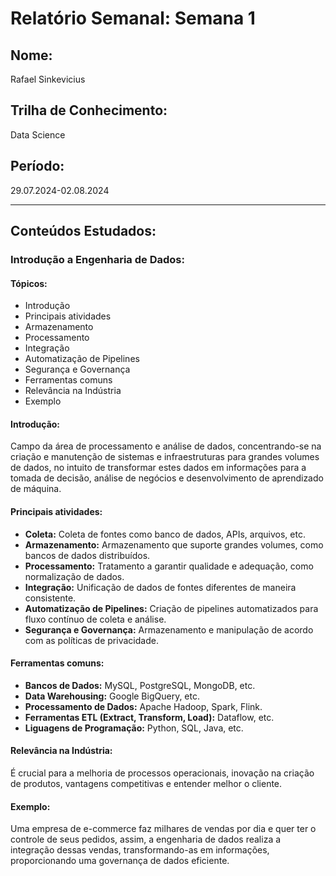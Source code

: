 # Relatório Semanal: Semana 1

## Nome:
Rafael Sinkevicius

## Trilha de Conhecimento:
Data Science

## Período:
29.07.2024-02.08.2024

---

## Conteúdos Estudados:

### Introdução a Engenharia de Dados:

#### Tópicos:
- Introdução
- Principais atividades
- Armazenamento
- Processamento
- Integração
- Automatização de Pipelines
- Segurança e Governança
- Ferramentas comuns
- Relevância na Indústria
- Exemplo

#### Introdução:
Campo da área de processamento e análise de dados, concentrando-se na criação e manutenção de sistemas e infraestruturas para grandes volumes de dados, no intuito de transformar estes dados em informações para a tomada de decisão, análise de negócios e desenvolvimento de aprendizado de máquina.

#### Principais atividades:
- **Coleta:** Coleta de fontes como banco de dados, APIs, arquivos, etc.
- **Armazenamento:** Armazenamento que suporte grandes volumes, como bancos de dados distribuídos.
- **Processamento:** Tratamento a garantir qualidade e adequação, como normalização de dados.
- **Integração:** Unificação de dados de fontes diferentes de maneira consistente.
- **Automatização de Pipelines:** Criação de pipelines automatizados para fluxo contínuo de coleta e análise.
- **Segurança e Governança:** Armazenamento e manipulação de acordo com as políticas de privacidade.

#### Ferramentas comuns:
- **Bancos de Dados:** MySQL, PostgreSQL, MongoDB, etc.
- **Data Warehousing:** Google BigQuery, etc.
- **Processamento de Dados:** Apache Hadoop, Spark, Flink.
- **Ferramentas ETL (Extract, Transform, Load):** Dataflow, etc.
- **Liguagens de Programação:** Python, SQL, Java, etc.

#### Relevância na Indústria:
É crucial para a melhoria de processos operacionais, inovação na criação de produtos, vantagens competitivas e entender melhor o cliente.

#### Exemplo:
Uma empresa de e-commerce faz milhares de vendas por dia e quer ter o controle de seus pedidos, assim, a engenharia de dados realiza a integração dessas vendas, transformando-as em informações, proporcionando uma governança de dados eficiente.